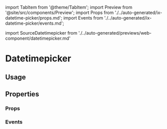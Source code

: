 import TabItem from '@theme/TabItem';
import Preview from '@site/src/components/Preview';
import Props from './../auto-generated/ix-datetime-picker/props.md';
import Events from './../auto-generated/ix-datetime-picker/events.md';

import SourceDatetimepicker from './../auto-generated/previews/web-component/datetimepicker.md'

# Datetimepicker

## Usage

<Preview name="datetimepicker" height="35rem">
  <TabItem value="javascript">
    <SourceDatetimepicker />
  </TabItem>
</Preview>

## Properties

### Props

<Props />

### Events

<Events />
